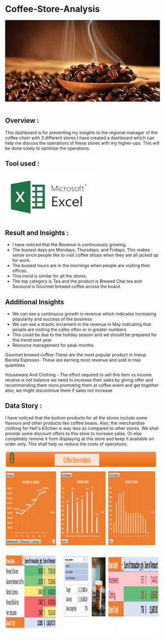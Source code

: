 # Coffee-Store-Analysis
<img src="./smeeling-coffee-beans_900x_5148e663-e441-4642-af81-ade43296e6b5_900x.jpg" />&nbsp;


## Overview : 
This dashboard is for presenting my insights to the regional manager of the coffee chain with 3 different stores.I have created a dashboard which can help me discuss the operations of these stores with my higher-ups. This will be done solely to optimize the operations.

## Tool used :
<img src="./microsoft-excel.png" width="300" height="150"/>&nbsp;

## Result and Insights :
- I have noticed that the Revenue is continuously growing.
- The busiest days are Mondays, Thursdays, and Fridays. This makes sense since people like to visit coffee shops when they are all jacked up for work.
- The busiest hours are in the mornings when people are visiting their offices.
- This trend is similar for all the stores.
- The top category is Tea and the product is Brewed Chai tea and Secound is Gourmet brewed coffee across the board.

## Additional Insights
- We can see a continuous growth in revenue which indicates increasing popularity and success of the business
- We can see a drastic increment in the revenue in May indicating that people are visiting the cafes often or in greater numbers
- This could be due to the  holiday season and we should be prepared for this trend next year
- Resource management for peak months

Gourmet brewed coffee-These are the most popular product in lineup
Barista Espresso- These are earning most revenue  and sold in max quantities


Houseware And Clothing - The effort required to sell this item vs income receive is not balance we need to increase their sales by giving offer
and recommending them more,promoting them at coffee event and get together also, we might discontinue them if sales not increase

## Data Story :
I have noticed that the bottom products for all the stores include some flavours and other products like coffee beans. Also, the merchandise clothing for Hell's Kitchen is way less as compared to other stores. We shall provide some discount offers to this store to increase sales. Or else completely remove it from displaying at this store and keep it available on order only. This shall help us reduce the costs of operations.


<img src="Coffee Excel Project.png" width="3000" height="600"/>&nbsp;



